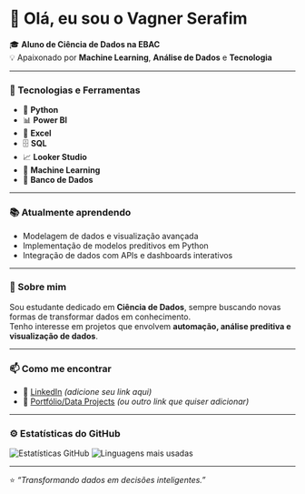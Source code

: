 # 👋 Olá, eu sou o Vagner Serafim

🎓 **Aluno de Ciência de Dados na EBAC**  
💡 Apaixonado por **Machine Learning**, **Análise de Dados** e **Tecnologia**  

---

### 🚀 Tecnologias e Ferramentas
- 🐍 **Python**
- 📊 **Power BI**
- 🧮 **Excel**
- 🗄️ **SQL**
- 📈 **Looker Studio**
- 🧠 **Machine Learning**
- 💾 **Banco de Dados**

---

### 📚 Atualmente aprendendo
- Modelagem de dados e visualização avançada  
- Implementação de modelos preditivos em Python  
- Integração de dados com APIs e dashboards interativos  

---

### 🌱 Sobre mim
Sou estudante dedicado em **Ciência de Dados**, sempre buscando novas formas de transformar dados em conhecimento.  
Tenho interesse em projetos que envolvem **automação, análise preditiva e visualização de dados**.

---

### 📫 Como me encontrar
- 💼 [LinkedIn](https://www.linkedin.com/) *(adicione seu link aqui)*  
- 🧠 [Portfólio/Data Projects](https://github.com/Vagner-Serafim) *(ou outro link que quiser adicionar)*  

---

### ⚙️ Estatísticas do GitHub

![Estatísticas GitHub](https://github-readme-stats.vercel.app/api?username=Vagner-Serafim&show_icons=true&theme=dracula)
![Linguagens mais usadas](https://github-readme-stats.vercel.app/api/top-langs/?username=Vagner-Serafim&layout=compact&theme=dracula)

---

⭐ *“Transformando dados em decisões inteligentes.”*  
